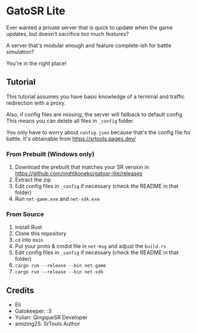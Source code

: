 # GatoSR Lite

Ever wanted a private server that is quick to update when the game updates, but doesn't sacrifice too much features?

A server that's modular enough and feature complete-ish for battle simulation?

You're in the right place!

## Tutorial

This tutorial assumes you have basic knowledge of a terminal and traffic redirection with a proxy.

Also, if config files are missing, the server will fallback to default config. This means you can delete all files in `_config` folder.

You only have to worry about `config.json` because that's the config file for battle. It's obtainable from https://srtools.pages.dev/

### From Prebuilt (Windows only)

1. Download the prebuilt that matches your SR version in https://github.com/nightkoneko/gatosr-lite/releases
2. Extract the zip
5. Edit config files in `_config` if necessary (check the README in that folder)
4. Run `net-game.exe` and `net-sdk.exe`

### From Source

1. Install Rust
2. Clone this repository
3. `cd` into `main`
4. Put your proto & cmdid file in `net-msg` and adjust the `build.rs`
5. Edit config files in `_config` if necessary (check the README in that folder)
6. `cargo run --release --bin net-game`
7. `cargo run --release --bin net-sdk`

## Credits
- Eli
- Gatokeeper: :3
- Yulian: QingqueSR Developer
- amizing25: SrTools Author
